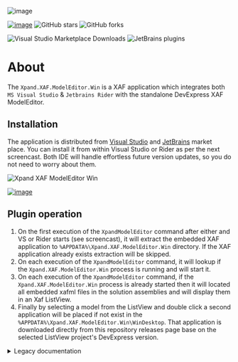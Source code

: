 ![image](https://user-images.githubusercontent.com/159464/66713086-c8c5a800-edae-11e9-9bc1-73ffc0c215fb.png)

[![image](http://45-126-125-189.cloud-xip.com/badge/Exclusive%20services%3F-Head%20to%20the%20dashboard-Blue)](https://github.com/sponsors/apobekiaris) ![GitHub stars](http://45-126-125-189.cloud-xip.com/github/stars/expandframework/devexpress.xaf?label=Star%20the%20project%20if%20you%20think%20it%20deserves%20it&style=social) ![GitHub forks](http://45-126-125-189.cloud-xip.com/github/forks/expandframework/Devexpress.Xaf?label=Fork%20the%20project%20to%20extend%20and%20contribute&style=social)


![Visual Studio Marketplace Downloads](http://45-126-125-189.cloud-xip.com/visual-studio-marketplace/d/eXpandFramework.XVSIX64?label=Visual%20Studio) ![JetBrains plugins](http://45-126-125-189.cloud-xip.com/jetbrains/plugin/d/17687-xpand?label=Jetbrains%20Rider)

# About

The `Xpand.XAF.ModelEditor.Win` is a XAF application which integrates both `MS Visual Studio` & `Jetbrains Rider` with the standalone DevExpress XAF ModelEditor.

## Installation

The application is distributed from [Visual Studio](https://marketplace.visualstudio.com/items?itemName=eXpandFramework.XVSIX64) and [JetBrains](https://plugins.jetbrains.com/plugin/17687-xpand) market place. You can install it from within Visual Studio or Rider as per the next screencast. Both IDE will handle effortless future version updates, so you do not need to worry about them.

![Xpand XAF ModelEditor Win](https://user-images.githubusercontent.com/159464/134785037-e40fe22e-a9c6-4ee5-9f4a-70101f318f7d.gif)

[![image](https://user-images.githubusercontent.com/159464/87556331-2fba1980-c6bf-11ea-8a10-e525dda86364.png)](https://youtu.be/WCuNr-E5n7U)

## Plugin operation 


1. On the first execution of the `XpandModelEditor` command after either and VS or Rider starts (see screencast), it will extract the embedded XAF application to `%APPDATA%\Xpand.XAF.ModelEditor.Win` directory. If the XAF application already exists extraction will be skipped.
2. On each execution of the `XpandModelEditor` command, it will lookup if the `Xpand.XAF.ModelEditor.Win` process is running and will start it. 
3. On each execution of the `XpandModelEditor` command, if the `Xpand.XAF.ModelEditor.Win` process is already started then it will located all embedded xafml files in the solution assemblies and will display them in an Xaf ListView. 
4. Finally by selecting a model from the ListView and double click a second application will be placed if not exist in the `%APPDATA%\Xpand.XAF.ModelEditor.Win\WinDesktop`. That application is downloaded directly from this repository releases page base on the selected ListView project's DevExpress version.

<details><summary>Legacy documentation</summary>
<p>



# About

The `Xpand.XAF.ModelEditor` package contains a standalone version of XAF Model Editor, designed to integrate with Visual Studio, Rider, Explorer as standalone without any dependency to eXpandFramework packages. ALternatively you can use the VSIX package where the XpandModelEditor is embedded as described in [VSIX integration section](https://github.com/eXpandFramework/DevExpress.XAF/tree/master/tools/Xpand.XAF.ModelEditor#vsix-integration). 

## VSIX integration 

Having installed the VSIX package (available in the [releases page](https://github.com/eXpandFramework/eXpand/releases)) you will also get the XpandModelEditor as it is embedded and there is no need to install anything else.

In the VSIX ModelEditor integration there is an extra tool, the `XAF Solution Model List` which
is very useful when you work in VS with large projects as it uses a grid to allow fast navigation. In addition can open extra models and not only the XAF default ones. Bellow you see the AllModules.sln which contains all the modules of the main framework with some custom filter applied `.w`.

![image](https://user-images.githubusercontent.com/159464/75141828-769c7800-56fa-11ea-9498-49374bb96fae.png)


> The XAF Solution Model List in some systems may have transparency issues. To fix it uncheck the VS Menu/Options/Environment/General/Optimize Rendering...

Next you will get instructions on how to use the XpandModelEditor with Rider or Visual Studio or Explorer without the VSIX.

## Installation

Use the Package Manager, or the next command to one of your projects in your solution.

```ps1
Install-Package Xpand.XAF.ModelEditor
```

## Requirements

1. DevExpress or eXpandFramework installation is optional.
2. Visual Studio integration is done once however requires manual effort.
3. Rider integration is fully automated.
4. There is no need to install the package to more than one project in your solution or to update it if you add/remove projects.
4. The package is version agnostic in regards to DevExpress version, meaning you do not have to update when you change your DevExpress version.
5. There is no need to have Visual Studio installed if you only use Rider but dotnet core should be installed.

## How it works

`Xpand.XAF.ModelEditor` package is distributed from nuget.org as a Nuget package. After each build it will detect the used DevExpress version and will download the required DevExpress dependencies from your system feeds. So if you already have DevExpress installed there is no need for extra configuration. If not just make sure you add a feed to Nuget.config that points to valid DevExpress packages (local or remote). Subsequent builds won't download or check those dependencies but they will modify the solution bootstrappers if needed e.g. a new project added to the solution.

All downloaded dependencies for each XAF version remain inside the package installation folder under the ModelerLibDownloader\bin directory.

If it fails to detect the DevExpress version used due to either indirect references or another way of package reference configuration, then you can force by using the `DevExpressVersion` msbuild property.
### TroubleShooting

1. The work is done on each build so start from a clean build.
2. If previous step did not work delete the Nuget package from your nuget cache and try again.
3. You still have problems then enable logging by either setting the Environmental variable `ModelEditorVerbose` to 1 or the same MSBuild property to true. This will generate an execution.log inside the package directory, provide it to support with as much details as possible over the usage context..
4. For support, feedback etc. use the main project [issues](https://github.com/eXpandFramework/eXpand/issues/new/choose).

[![GitHub issues by-label](http://45-126-125-189.cloud-xip.com/github/issues/expandframework/expand/XpandModelEditor)](https://github.com/eXpandFramework/eXpand/issues?utf8=%E2%9C%93&q=is%3Aissue+is%3Aopen+sort%3Aupdated-desc+label%3AXpandModelEditor) [![GitHub close issues](http://45-126-125-189.cloud-xip.com/github/issues-closed/eXpandFramework/eXpand/XpandModelEditor.svg)](https://github.com/eXpandFramework/eXpand/issues?utf8=%E2%9C%93&q=is%3Aissue+is%3Aclosed+sort%3Aupdated-desc+label%3AXpandModelEditor)

## Rider installation
Rider installation is ready to go without any additional steps. The Xpand.XAF.ModelEditor creates an external tool in your Settings/Custom tools.

![image](https://user-images.githubusercontent.com/159464/75139968-9f227300-56f6-11ea-98f7-47c7aab37b8d.png)

and a menu entry in the solution explorer context menu which is shown only for xafml files.
<twitter>
![image](https://user-images.githubusercontent.com/159464/75140145-06d8be00-56f7-11ea-9e0e-9b03b6e2381f.png)
</twitter>
If you prefer to work with Rider without having installed DevExpress consider the following cmdlets from the [XpandPwsh](https://github.com/eXpandFramework/XpandPwsh) module:
1. [Start-XpandProjectConverter](https://github.com/eXpandFramework/XpandPwsh/wiki/Start-XpandProjectConverter)
2. [New-XafProject](https://github.com/eXpandFramework/XpandPwsh/wiki/New-XAFProject)

## Visual Studio installation

1. Create a custom tool from your VS Tools/External Tools menu as shown:

   ![image](https://user-images.githubusercontent.com/159464/75140431-92524f00-56f7-11ea-821d-698b32e89327.png)

   Argumens: /Q /D /E:OFF /C "$(ProjectDir)Xpand.XAF.ModelEditor.bat"
2. Create a solution context menu entry following the next steps:
  
  Go to your VS Tools -> Customize ... -> Commands -> Context Menu -> Project and Solution Context Menus | Item menu

  ![image](https://user-images.githubusercontent.com/159464/75140808-51a70580-56f8-11ea-862b-1b400fbcedaa.png)

  Choose either Open or Add Command and the Tools and select the command that matches the index of your External tool you created previously.

  ![image](https://user-images.githubusercontent.com/159464/75140909-82873a80-56f8-11ea-8c0c-c48bf8cf934c.png)

  The context entry should now be visible.

  ![image](https://user-images.githubusercontent.com/159464/75141245-3b4d7980-56f9-11ea-9d41-81642c134946.png)






</p>
</details>

